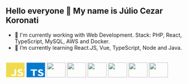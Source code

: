 ## Hello everyone 👋 My name is Júlio Cezar Koronati

- 🔭 I'm currently working with Web Development. Stack: PHP, React, TypeScript, MySQL, AWS and Docker.
- 🌱 I’m currently learning React.JS, Vue, TypeScript, Node and Java.

<br>
<div>
  <img align="center" height="40" width="50" src="https://raw.githubusercontent.com/devicons/devicon/master/icons/javascript/javascript-plain.svg">
  <img align="center" height="40" width="50" src="https://raw.githubusercontent.com/devicons/devicon/master/icons/typescript/typescript-plain.svg">
  <img align="center" height="40" width="50" src="https://cdn.jsdelivr.net/gh/devicons/devicon/icons/vuejs/vuejs-original-wordmark.svg">
  <img align="center" height="40" width="50" src="https://cdn.jsdelivr.net/gh/devicons/devicon/icons/react/react-original.svg">
  <img align="center" height="40" width="50" src="https://cdn.jsdelivr.net/gh/devicons/devicon/icons/nodejs/nodejs-original.svg">
  <img align="center" height="40" width="50" src="https://cdn.jsdelivr.net/gh/devicons/devicon/icons/docker/docker-original.svg">
  <img align="center" height="40" width="50" src="https://cdn.jsdelivr.net/gh/devicons/devicon/icons/php/php-original.svg">
  <img align="center" height="40" width="50" src="https://cdn.jsdelivr.net/gh/devicons/devicon/icons/java/java-original-wordmark.svg" />          
</div>
